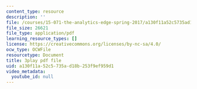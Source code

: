 ```yaml
---
content_type: resource
description: ''
file: /courses/15-071-the-analytics-edge-spring-2017/a130f11a52c5735ad18b253f9ef959d1_akNw8CEHC_c.pdf
file_size: 26621
file_type: application/pdf
learning_resource_types: []
license: https://creativecommons.org/licenses/by-nc-sa/4.0/
ocw_type: OCWFile
resourcetype: Document
title: 3play pdf file
uid: a130f11a-52c5-735a-d18b-253f9ef959d1
video_metadata:
  youtube_id: null
---
```

